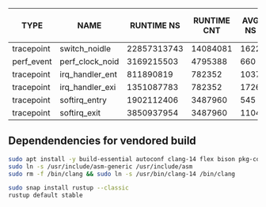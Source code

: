 | TYPE       | NAME            | RUNTIME NS  | RUNTIME CNT | AVG NS | CNT PER SECOND |
|------------|-----------------|-------------|-------------|--------|----------------|
| tracepoint | switch_noidle   | 22857313743 | 14084081    | 1622   | 6866.93        |
| perf_event | perf_clock_noid | 3169215503  | 4795388     | 660    | 2338.07        |
| tracepoint | irq_handler_ent | 811890819   | 782352      | 1037   | 381.45         |
| tracepoint | irq_handler_exi | 1351087783  | 782352      | 1726   | 381.45         |
| tracepoint | softirq_entry   | 1902112406  | 3487960     | 545    | 1700.61        |
| tracepoint | softirq_exit    | 3850937954  | 3487960     | 1104   | 1700.61        |



## Dependendencies for vendored build

```sh
sudo apt install -y build-essential autoconf clang-14 flex bison pkg-config
sudo ln -s /usr/include/asm-generic /usr/include/asm
sudo rm -f /bin/clang && sudo ln -s /usr/bin/clang-14 /bin/clang

sudo snap install rustup --classic
rustup default stable
```